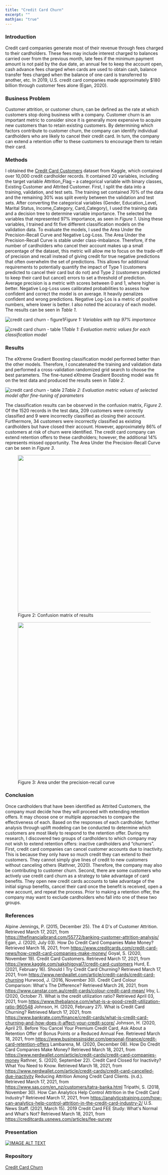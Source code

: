 ```yaml
---
title: "Credit Card Churn"
excerpt: ""
mathjax: "true"
---
```


### Introduction
Credit card companies generate most of their revenue through fees charged to their cardholders. These fees may include interest charged to balances carried over from the previous month, late fees if the minimum payment amount is not paid by the due date, an annual fee to keep the account open, cash advance fees charged when cards are used to obtain cash, balance transfer fees charged when the balance of one card is transferred to another, etc. In 2019, U.S. credit card companies made approximately $180 billion through customer fees alone (Egan, 2020). 

### Business Problem
Customer attrition, or customer churn, can be defined as the rate at which customers stop doing business with a company. Customer churn is an important metric to consider since it is generally more expensive to acquire new customers than to retain existing customers. By determining which factors contribute to customer churn, the company can identify individual cardholders who are likely to cancel their credit card. In turn, the company can extend a retention offer to these customers to encourage them to retain their card. 

### Methods
I obtained the [Credit Card Customers](https://www.kaggle.com/sakshigoyal7/credit-card-customers) dataset from Kaggle, which contained over 10,000 credit cardholder records. It contained 20 variables, including the target variable Attrition_Flag – a categorical variable with binary classes, Existing Customer and Attrited Customer. First, I split the data into a training, validation, and test sets. The training set contained 70% of the data and the remaining 30% was split evenly between the validation and test sets. After converting the categorical variables (Gender,  Education_Level, Marital Status, Income_Category, Card_Category), I used the training data and a decision tree to determine variable importance. The selected the variables that represented 97% importance, as seen in *Figure 1*. Using these variables, I trained and fit five different classification models on the validation data. To evaluate the models, I used the Area Under the Precision-Recall Curve and Negative Log-Loss. The Area Under the Precision-Recall Curve is stable under class-imbalance. Therefore, if the number of cardholders who cancel their account makes up a small percentage of the dataset, this metric will allow me to focus on the trade-off of precision and recall instead of giving credit for true negative predictions that often overwhelm the set of predictions. This allows for additional requirements to potentially quantify the impact of Type 1 (customers predicted to cancel their card but do not) and Type 2 (customers predicted to keep their card but cancel) errors to set a threshold of prediction. Average precision is a metric with scores between 0 and 1, where higher is better. Negative Log-Loss uses calibrated probabilities to assess how confident and correct the model is on average. It heavily penalizes confident and wrong predictions. Negative Log-Los is a metric of positive numbers, where lower is better. I also noted the accuracy of each model. The results can be seen in *Table 1*. 

![credit card churn - figure1](https://user-images.githubusercontent.com/61814648/114947546-31596f00-9e02-11eb-902d-a9765cde5116.png)*Figure 1: Variables with top 97% importance*

![credit card churn - table 1](https://user-images.githubusercontent.com/61814648/114947818-a6c53f80-9e02-11eb-8a60-a455eb6ac929.png)*Table 1: Evaluation metric values for each classification model*

### Results
The eXtreme Gradient Boosting classification model performed better than the other models. Therefore, I concatenated the training and validation data and performed a cross-validation randomized grid search to choose the best parameters. The fine-tuned eXtreme Gradient Boosting model was fit on the test data and produced the results seen in *Table 2*. 

![credit card churn - table 2](https://user-images.githubusercontent.com/61814648/114947954-e7bd5400-9e02-11eb-8a2f-444d3d736d4d.png)*Table 2: Evaluation metric values of selected model after fine-tuning of parameters*

The classification results can be observed in the confusion matrix, *Figure 2*. Of the 1520 records in the test data, 209 customers were correctly classified and 9 were incorrectly classified as closing their account. Furthermore, 34 customers were incorrectly classified as existing cardholders but have closed their account. However, approximately 86% of customers at risk of churn were identified. The credit card company can extend retention offers to these cardholders; however, the additional 14% represents missed opportunity. The Area Under the Precision-Recall Curve can be seen in *Figure 3*.

<figure>
  <img src="https://user-images.githubusercontent.com/61814648/114949730-72ec1900-9e06-11eb-8646-d33c1e2cbc54.png" width="500" height="500">
  <figcaption>Figure 2: Confusion matrix of results</figcaption>
</figure>

<figure>
  <img src="https://user-images.githubusercontent.com/61814648/114949788-97e08c00-9e06-11eb-8de3-be9a2449f44b.png" width="500" height="500">
  <figcaption>Figure 3: Area under the precision-recall curve</figcaption>
</figure>

### Conclusion
Once cardholders that have been identified as Attrited Customers, the company must decide how they will proceed with extending retention offers. It may choose one or multiple approaches to compare the effectiveness of each. Based on the responses of each cardholder, further analysis through uplift modeling can be conducted to determine which customers are most likely to respond to the retention offer.  During my research, I discovered two groups of cardholders to which company may not wish to extend retention offers: inactive cardholders and “churners”. First, credit card companies can cancel customer accounts due to inactivity. This is because they only have so much credit they can extend to their customers. They cannot simply give lines of credit to new customers without canceling others (Rathner, 2020). Therefore, the company may also be contributing to customer churn. Second, there are some customers who actively use credit card churn as a strategy to take advantage of card benefits. They open new credit cards accounts to take advantage of the initial signup benefits, cancel their card once the benefit is received, open a new account, and repeat the process. Prior to making a retention offer, the company may want to exclude cardholders who fall into one of these two groups. 

### References
Alpine Jennings, P. (2015, December 25). The 4 D's of Customer Attrition. Retrieved March 17, 2021, from https://thefinancialbrand.com/55772/banking-customer-attrition-analysis/ 
Egan, J. (2020, July 03). How Do Credit Card Companies Make Money? Retrieved March 18, 2021, from https://www.creditcards.com/credit-card-news/how-credit-card-companies-make-money/
Goyal, S. (2020, November 19). Credit Card Customers. Retrieved March 17, 2021, from https://www.kaggle.com/sakshigoyal7/credit-card-customers 
Hurd, E. (2021, February 16). Should I Try Credit Card Churning? Retrieved March 17, 2021, from https://www.nerdwallet.com/article/credit-cards/credit-card-churning 
Hurwood, J. (2016, November 30). Credit Card Colour Comparison: What's The Difference? Retrieved March 26, 2021, from https://www.canstar.com.au/credit-cards/colour-credit-card-mean/
Irby, L. (2020, October 7). What is the credit utilization ratio? Retrieved April 03, 2021, from https://www.thebalance.com/what-is-a-good-credit-utilization-ratio-960548
Johnson, H. (2020, February 27). What is Credit Card Churning? Retrieved March 17, 2021, from https://www.bankrate.com/finance/credit-cards/what-is-credit-card-churning-and-how-does-it-affect-your-credit-score/
Johnson, H. (2020, April 21). Before You Cancel Your Premium Credit Card, Ask About a Retention Offer of Bonus Points or a Reduced Annual Fee. Retrieved March 18, 2021, from https://www.businessinsider.com/personal-finance/credit-card-retention-offers
Lambarena, M. (2020, December 08). How Do Credit Card Companies Make Money? Retrieved March 18,   2021, from https://www.nerdwallet.com/article/credit-cards/credit-card-companies-money
Rathner, S. (2020, September 22). Credit Card Closed for Inactivity? What You Need to Know. Retrieved March 18, 2021, from https://www.nerdwallet.com/article/credit-cards/credit-card-cancelled-due-inactivity
Reducing Attrition Among Credit Card Clients. (n.d.). Retrieved March 17, 2021, from https://www.sas.com/en_nz/customers/tatra-banka.html
Tripathi, S. (2018, November 30). How Can Analytics Help Control Attrition in the Credit Card Industry? Retrieved March 17, 2021, from https://analyticstraining.com/how-can-analytics-help-control-attrition-in-the-credit-card-industry-2/
U.S. News Staff. (2021, March 15). 2019 Credit Card FEE Study: What's Normal and What's Not? Retrieved March 18, 2021, from https://creditcards.usnews.com/articles/fee-survey

### Presentation
[![IMAGE ALT TEXT](https://user-images.githubusercontent.com/61814648/114291299-2f2a9580-9a3b-11eb-9b9c-5cecfccf47fe.png)](https://youtu.be/cV5D9zP-ze0)

### Repository
[Credit Card Churn](https://github.com/afemal/Credit_Card_Churn)
